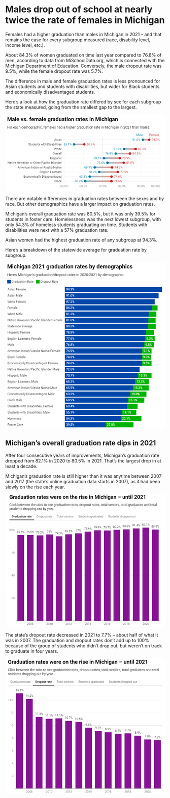 # Males drop out of school at nearly twice the rate of females in Michigan

Females had a higher graduation than males in Michigan in 2021 – and that remains the case for every subgroup measured (race, disability level, income level, etc.).

About 84.3% of women graduated on time last year compared to 76.8% of men, according to data from MiSchoolData.org, which is connected with the Michigan Department of Education.
Conversely, the male dropout rate was 9.5%, while the female dropout rate was 5.7%.

The difference in male and female graduation rates is less pronounced for Asian students and students with disabilities, but wider for Black students and economically disadvantaged students.

Here’s a look at how the graduation rate differed by sex for each subgroup the state measured, going from the smallest gap to the largest.

![](./fig1.png)

There are notable differences in graduation rates between the sexes and by race. But other demographics have a larger impact on graduation rates.

Michigan’s overall graduation rate was 80.5%, but it was only 39.5% for students in foster care. Homelessness was the next lowest subgroup, with only 54.3% of homeless students graduating on time. Students with disabilities were next with a 57% graduation rate.

Asian women had the highest graduation rate of any subgroup at 94.3%.

Here’s a breakdown of the statewide average for graduation rate by subgroup.

![](./fig2.png)

## Michigan’s overall graduation rate dips in 2021

After four consecutive years of improvements, Michigan’s graduation rate dropped from 82.1% in 2020 to 80.5% in 2021. That’s the largest drop in at least a decade.

Michigan’s graduation rate is still higher than it was anytime between 2007 and 2017 (the state’s online graduation data starts in 2007), as it had been slowly on the rise each year.

![](./fig3.png)

The state’s dropout rate decreased in 2021 to 7.7% – about half of what it was in 2007. The graduation and dropout rates don’t add up to 100% because of the group of students who didn’t drop out, but weren’t on track to graduate in four years.

![](./fig4.png)
